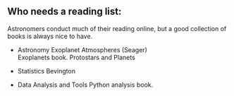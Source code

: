 ## Who needs a reading list:
Astronomers conduct much of their reading online, but a good collection of books is always nice to have. 

* Astronomy
Exoplanet Atmospheres (Seager)		
Exoplanets book.
Protostars and Planets

* Statistics
Bevington

* Data Analysis and Tools
Python analysis book.
